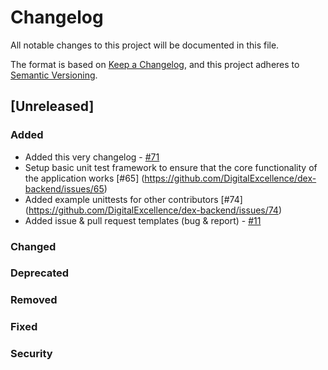 # Changelog

All notable changes to this project will be documented in this file.

The format is based on [Keep a Changelog](https://keepachangelog.com/en/1.0.0/),
and this project adheres to [Semantic Versioning](https://semver.org/spec/v2.0.0.html).

## [Unreleased]

### Added

- Added this very changelog - [#71](https://github.com/DigitalExcellence/dex-backend/issues/71)
- Setup basic unit test framework to ensure that the core functionality of the application works [#65] (https://github.com/DigitalExcellence/dex-backend/issues/65)
- Added example unittests for other contributors [#74] (https://github.com/DigitalExcellence/dex-backend/issues/74)
- Added issue & pull request templates (bug & report) - [#11](https://github.com/DigitalExcellence/dex-backend/issues/11)

### Changed

### Deprecated

### Removed

### Fixed

### Security
